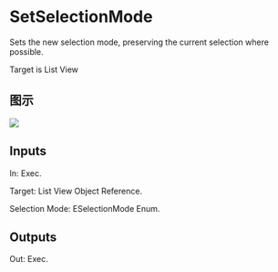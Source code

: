 # SetSelectionMode

Sets the new selection mode, preserving the current selection where possible.

Target is List View

## 图示

![]($-20221218-19443608.png)

## Inputs

In: Exec.

Target: List View Object Reference.

Selection Mode: ESelectionMode Enum.  

## Outputs

Out: Exec.

